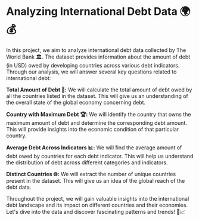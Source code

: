 # Analyzing International Debt Data 🌍💰

In this project, we aim to analyze international debt data collected by The World Bank 🏛️. The dataset provides information about the amount of debt (in USD) owed by developing countries across various debt indicators. Through our analysis, we will answer several key questions related to international debt:

**Total Amount of Debt 💸:** We will calculate the total amount of debt owed by all the countries listed in the dataset. This will give us an understanding of the overall state of the global economy concerning debt.

**Country with Maximum Debt 🏆:** We will identify the country that owns the maximum amount of debt and determine the corresponding debt amount. This will provide insights into the economic condition of that particular country.

**Average Debt Across Indicators 📊:** We will find the average amount of debt owed by countries for each debt indicator. This will help us understand the distribution of debt across different categories and indicators.

**Distinct Countries 🌐:** We will extract the number of unique countries present in the dataset. This will give us an idea of the global reach of the debt data.

Throughout the project, we will gain valuable insights into the international debt landscape and its impact on different countries and their economies. Let's dive into the data and discover fascinating patterns and trends! 🚀📈
